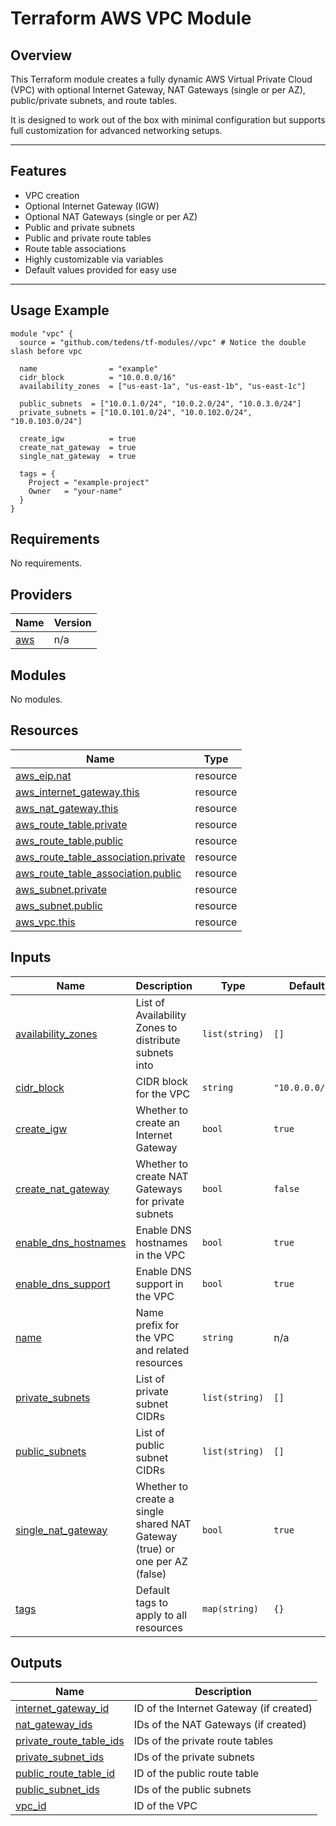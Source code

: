 # Terraform AWS VPC Module

## Overview

This Terraform module creates a fully dynamic AWS Virtual Private Cloud (VPC) with optional Internet Gateway, NAT Gateways (single or per AZ), public/private subnets, and route tables.

It is designed to work out of the box with minimal configuration but supports full customization for advanced networking setups.

---

## Features

- VPC creation
- Optional Internet Gateway (IGW)
- Optional NAT Gateways (single or per AZ)
- Public and private subnets
- Public and private route tables
- Route table associations
- Highly customizable via variables
- Default values provided for easy use

---

## Usage Example

```hcl
module "vpc" {
  source = "github.com/tedens/tf-modules//vpc" # Notice the double slash before vpc

  name                = "example"
  cidr_block          = "10.0.0.0/16"
  availability_zones  = ["us-east-1a", "us-east-1b", "us-east-1c"]

  public_subnets  = ["10.0.1.0/24", "10.0.2.0/24", "10.0.3.0/24"]
  private_subnets = ["10.0.101.0/24", "10.0.102.0/24", "10.0.103.0/24"]

  create_igw          = true
  create_nat_gateway  = true
  single_nat_gateway  = true

  tags = {
    Project = "example-project"
    Owner   = "your-name"
  }
}
```

<!-- BEGIN_TF_DOCS:inputs --> <!-- END_TF_DOCS:inputs --> 
<!-- BEGIN_TF_DOCS:outputs --> <!-- END_TF_DOCS:outputs --> 

<!-- BEGIN_TF_DOCS -->
## Requirements

No requirements.

## Providers

| Name | Version |
|------|---------|
| <a name="provider_aws"></a> [aws](#provider\_aws) | n/a |

## Modules

No modules.

## Resources

| Name | Type |
|------|------|
| [aws_eip.nat](https://registry.terraform.io/providers/hashicorp/aws/latest/docs/resources/eip) | resource |
| [aws_internet_gateway.this](https://registry.terraform.io/providers/hashicorp/aws/latest/docs/resources/internet_gateway) | resource |
| [aws_nat_gateway.this](https://registry.terraform.io/providers/hashicorp/aws/latest/docs/resources/nat_gateway) | resource |
| [aws_route_table.private](https://registry.terraform.io/providers/hashicorp/aws/latest/docs/resources/route_table) | resource |
| [aws_route_table.public](https://registry.terraform.io/providers/hashicorp/aws/latest/docs/resources/route_table) | resource |
| [aws_route_table_association.private](https://registry.terraform.io/providers/hashicorp/aws/latest/docs/resources/route_table_association) | resource |
| [aws_route_table_association.public](https://registry.terraform.io/providers/hashicorp/aws/latest/docs/resources/route_table_association) | resource |
| [aws_subnet.private](https://registry.terraform.io/providers/hashicorp/aws/latest/docs/resources/subnet) | resource |
| [aws_subnet.public](https://registry.terraform.io/providers/hashicorp/aws/latest/docs/resources/subnet) | resource |
| [aws_vpc.this](https://registry.terraform.io/providers/hashicorp/aws/latest/docs/resources/vpc) | resource |

## Inputs

| Name | Description | Type | Default | Required |
|------|-------------|------|---------|:--------:|
| <a name="input_availability_zones"></a> [availability\_zones](#input\_availability\_zones) | List of Availability Zones to distribute subnets into | `list(string)` | `[]` | no |
| <a name="input_cidr_block"></a> [cidr\_block](#input\_cidr\_block) | CIDR block for the VPC | `string` | `"10.0.0.0/16"` | no |
| <a name="input_create_igw"></a> [create\_igw](#input\_create\_igw) | Whether to create an Internet Gateway | `bool` | `true` | no |
| <a name="input_create_nat_gateway"></a> [create\_nat\_gateway](#input\_create\_nat\_gateway) | Whether to create NAT Gateways for private subnets | `bool` | `false` | no |
| <a name="input_enable_dns_hostnames"></a> [enable\_dns\_hostnames](#input\_enable\_dns\_hostnames) | Enable DNS hostnames in the VPC | `bool` | `true` | no |
| <a name="input_enable_dns_support"></a> [enable\_dns\_support](#input\_enable\_dns\_support) | Enable DNS support in the VPC | `bool` | `true` | no |
| <a name="input_name"></a> [name](#input\_name) | Name prefix for the VPC and related resources | `string` | n/a | yes |
| <a name="input_private_subnets"></a> [private\_subnets](#input\_private\_subnets) | List of private subnet CIDRs | `list(string)` | `[]` | no |
| <a name="input_public_subnets"></a> [public\_subnets](#input\_public\_subnets) | List of public subnet CIDRs | `list(string)` | `[]` | no |
| <a name="input_single_nat_gateway"></a> [single\_nat\_gateway](#input\_single\_nat\_gateway) | Whether to create a single shared NAT Gateway (true) or one per AZ (false) | `bool` | `true` | no |
| <a name="input_tags"></a> [tags](#input\_tags) | Default tags to apply to all resources | `map(string)` | `{}` | no |

## Outputs

| Name | Description |
|------|-------------|
| <a name="output_internet_gateway_id"></a> [internet\_gateway\_id](#output\_internet\_gateway\_id) | ID of the Internet Gateway (if created) |
| <a name="output_nat_gateway_ids"></a> [nat\_gateway\_ids](#output\_nat\_gateway\_ids) | IDs of the NAT Gateways (if created) |
| <a name="output_private_route_table_ids"></a> [private\_route\_table\_ids](#output\_private\_route\_table\_ids) | IDs of the private route tables |
| <a name="output_private_subnet_ids"></a> [private\_subnet\_ids](#output\_private\_subnet\_ids) | IDs of the private subnets |
| <a name="output_public_route_table_id"></a> [public\_route\_table\_id](#output\_public\_route\_table\_id) | ID of the public route table |
| <a name="output_public_subnet_ids"></a> [public\_subnet\_ids](#output\_public\_subnet\_ids) | IDs of the public subnets |
| <a name="output_vpc_id"></a> [vpc\_id](#output\_vpc\_id) | ID of the VPC |
<!-- END_TF_DOCS -->